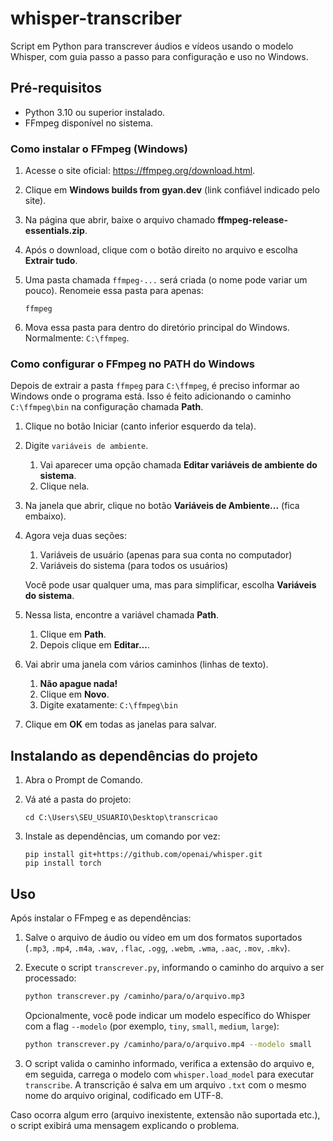 # whisper-transcriber

Script em Python para transcrever áudios e vídeos usando o modelo Whisper, com guia passo a passo para configuração e uso no Windows.

## Pré-requisitos

- Python 3.10 ou superior instalado.
- FFmpeg disponível no sistema.

### Como instalar o FFmpeg (Windows)

1. Acesse o site oficial: <https://ffmpeg.org/download.html>.
2. Clique em **Windows builds from gyan.dev** (link confiável indicado pelo site).
3. Na página que abrir, baixe o arquivo chamado **ffmpeg-release-essentials.zip**.
4. Após o download, clique com o botão direito no arquivo e escolha **Extrair tudo**.
5. Uma pasta chamada `ffmpeg-...` será criada (o nome pode variar um pouco). Renomeie essa pasta para apenas:

   ```
   ffmpeg
   ```
6. Mova essa pasta para dentro do diretório principal do Windows. Normalmente: `C:\ffmpeg`.

### Como configurar o FFmpeg no PATH do Windows

Depois de extrair a pasta `ffmpeg` para `C:\ffmpeg`, é preciso informar ao Windows onde o programa está. Isso é feito adicionando o caminho `C:\ffmpeg\bin` na configuração chamada **Path**.

1. Clique no botão Iniciar (canto inferior esquerdo da tela).
2. Digite `variáveis de ambiente`.
   1. Vai aparecer uma opção chamada **Editar variáveis de ambiente do sistema**.
   2. Clique nela.
3. Na janela que abrir, clique no botão **Variáveis de Ambiente...** (fica embaixo).
4. Agora veja duas seções:
   1. Variáveis de usuário (apenas para sua conta no computador)
   2. Variáveis do sistema (para todos os usuários)

   Você pode usar qualquer uma, mas para simplificar, escolha **Variáveis do sistema**.
5. Nessa lista, encontre a variável chamada **Path**.
   1. Clique em **Path**.
   2. Depois clique em **Editar...**.
6. Vai abrir uma janela com vários caminhos (linhas de texto).
   1. **Não apague nada!**
   2. Clique em **Novo**.
   3. Digite exatamente: `C:\ffmpeg\bin`
7. Clique em **OK** em todas as janelas para salvar.

## Instalando as dependências do projeto

1. Abra o Prompt de Comando.
2. Vá até a pasta do projeto:

   ```
   cd C:\Users\SEU_USUARIO\Desktop\transcricao
   ```
3. Instale as dependências, um comando por vez:

   ```
   pip install git+https://github.com/openai/whisper.git
   pip install torch
   ```

## Uso

Após instalar o FFmpeg e as dependências:

1. Salve o arquivo de áudio ou vídeo em um dos formatos suportados (`.mp3`, `.mp4`, `.m4a`, `.wav`, `.flac`, `.ogg`, `.webm`, `.wma`, `.aac`, `.mov`, `.mkv`).
2. Execute o script `transcrever.py`, informando o caminho do arquivo a ser processado:

   ```bash
   python transcrever.py /caminho/para/o/arquivo.mp3
   ```

   Opcionalmente, você pode indicar um modelo específico do Whisper com a flag `--modelo` (por exemplo, `tiny`, `small`, `medium`, `large`):

   ```bash
   python transcrever.py /caminho/para/o/arquivo.mp4 --modelo small
   ```

3. O script valida o caminho informado, verifica a extensão do arquivo e, em seguida, carrega o modelo com `whisper.load_model` para executar `transcribe`. A transcrição é salva em um arquivo `.txt` com o mesmo nome do arquivo original, codificado em UTF-8.

Caso ocorra algum erro (arquivo inexistente, extensão não suportada etc.), o script exibirá uma mensagem explicando o problema.
